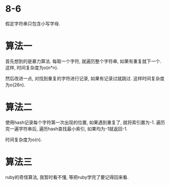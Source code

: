 # 8-6

假定字符串只包含小写字母.

# 算法一

首先想到的是暴力算法.
每取一个字符, 就遍历整个字符串, 如果有重复就下一个.
这样, 时间复杂度为o(n*n).

然后改进一点, 对找到重复的字符进行记录, 如果有记录过就跳过.
这样时间复杂度为o(26n).

# 算法二

使用hash记录每个字符第一次出现的位置, 如果遇到重复了, 就将索引置为-1.
遍历完一遍字符串后, 遍历hash查找最小索引, 如果均为-1就返回-1.

时间复杂度为o(n).

# 算法三

ruby的奇怪算法, 我暂时看不懂, 等把ruby学完了要记得回来看.